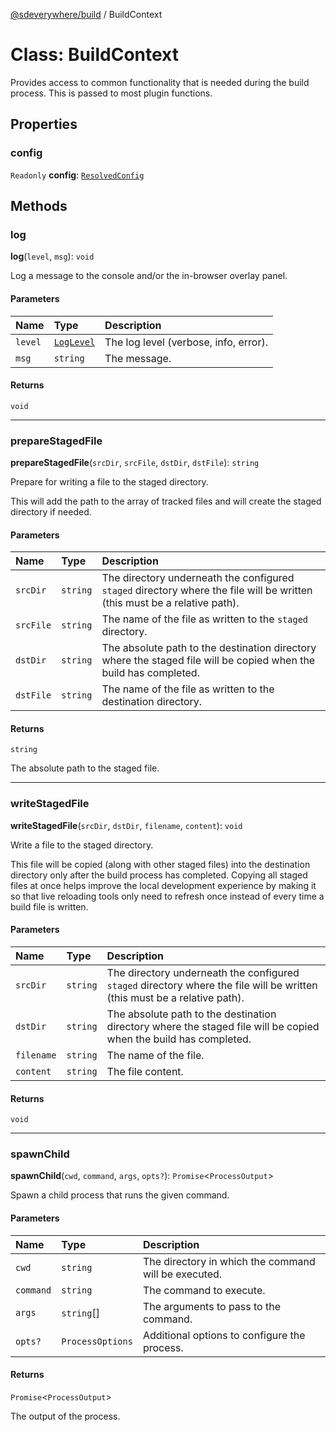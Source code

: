 [@sdeverywhere/build](../index.md) / BuildContext

# Class: BuildContext

Provides access to common functionality that is needed during the build process.
This is passed to most plugin functions.

## Properties

### config

 `Readonly` **config**: [`ResolvedConfig`](../interfaces/ResolvedConfig.md)

## Methods

### log

**log**(`level`, `msg`): `void`

Log a message to the console and/or the in-browser overlay panel.

#### Parameters

| Name | Type | Description |
| :------ | :------ | :------ |
| `level` | [`LogLevel`](../types/LogLevel.md) | The log level (verbose, info, error). |
| `msg` | `string` | The message. |

#### Returns

`void`

___

### prepareStagedFile

**prepareStagedFile**(`srcDir`, `srcFile`, `dstDir`, `dstFile`): `string`

Prepare for writing a file to the staged directory.

This will add the path to the array of tracked files and will create the
staged directory if needed.

#### Parameters

| Name | Type | Description |
| :------ | :------ | :------ |
| `srcDir` | `string` | The directory underneath the configured `staged` directory where the file will be written (this must be a relative path). |
| `srcFile` | `string` | The name of the file as written to the `staged` directory. |
| `dstDir` | `string` | The absolute path to the destination directory where the staged file will be copied when the build has completed. |
| `dstFile` | `string` | The name of the file as written to the destination directory. |

#### Returns

`string`

The absolute path to the staged file.

___

### writeStagedFile

**writeStagedFile**(`srcDir`, `dstDir`, `filename`, `content`): `void`

Write a file to the staged directory.

This file will be copied (along with other staged files) into the destination
directory only after the build process has completed.  Copying all staged files
at once helps improve the local development experience by making it so that
live reloading tools only need to refresh once instead of every time a build
file is written.

#### Parameters

| Name | Type | Description |
| :------ | :------ | :------ |
| `srcDir` | `string` | The directory underneath the configured `staged` directory where the file will be written (this must be a relative path). |
| `dstDir` | `string` | The absolute path to the destination directory where the staged file will be copied when the build has completed. |
| `filename` | `string` | The name of the file. |
| `content` | `string` | The file content. |

#### Returns

`void`

___

### spawnChild

**spawnChild**(`cwd`, `command`, `args`, `opts?`): `Promise`<`ProcessOutput`\>

Spawn a child process that runs the given command.

#### Parameters

| Name | Type | Description |
| :------ | :------ | :------ |
| `cwd` | `string` | The directory in which the command will be executed. |
| `command` | `string` | The command to execute. |
| `args` | `string`[] | The arguments to pass to the command. |
| `opts?` | `ProcessOptions` | Additional options to configure the process. |

#### Returns

`Promise`<`ProcessOutput`\>

The output of the process.
